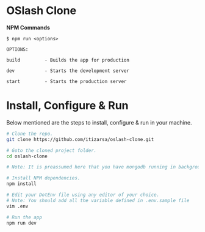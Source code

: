 # OSlash Clone

**NPM Commands**

```shell
$ npm run <options>

OPTIONS:

build         - Builds the app for production

dev           - Starts the development server

start         - Starts the production server
```

# Install, Configure & Run

Below mentioned are the steps to install, configure & run in your machine.

```bash
# Clone the repo.
git clone https://github.com/itizarsa/oslash-clone.git

# Goto the cloned project folder.
cd oslash-clone
```

```bash
# Note: It is preassumed here that you have mongodb running in background & you have created the database.

# Install NPM dependencies.
npm install

# Edit your DotEnv file using any editor of your choice.
# Note: You should add all the variable defined in .env.sample file
vim .env

# Run the app
npm run dev
```

